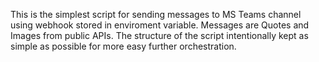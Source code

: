 This is the simplest script for sending messages to MS Teams channel using webhook stored in enviroment variable. Messages are Quotes and Images from public APIs. The structure of the script intentionally kept as simple as possible for more easy further orchestration.